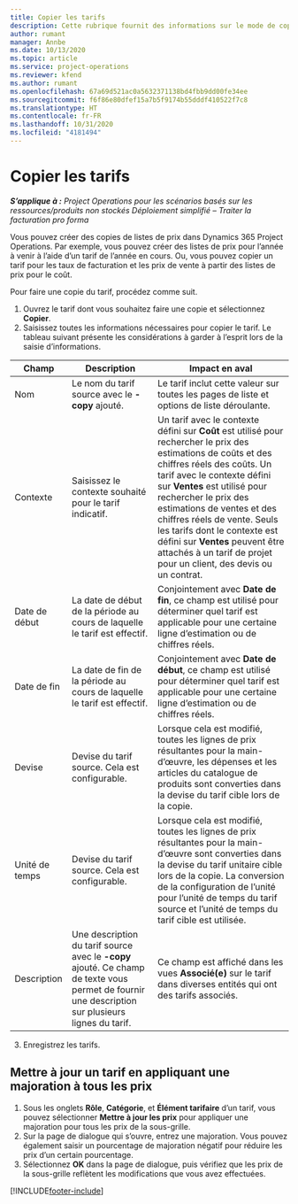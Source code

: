 ```yaml
---
title: Copier les tarifs
description: Cette rubrique fournit des informations sur le mode de copie des tarifs dans Project Operations.
author: rumant
manager: Annbe
ms.date: 10/13/2020
ms.topic: article
ms.service: project-operations
ms.reviewer: kfend
ms.author: rumant
ms.openlocfilehash: 67a69d521ac0a5632371138bd4fbb9dd00fe34ee
ms.sourcegitcommit: f6f86e80dfef15a7b5f9174b55dddf410522f7c8
ms.translationtype: HT
ms.contentlocale: fr-FR
ms.lasthandoff: 10/31/2020
ms.locfileid: "4181494"
---
```

# <a name="copy-price-lists"></a>Copier les tarifs

_**S’applique à :** Project Operations pour les scénarios basés sur les ressources/produits non stockés Déploiement simplifié – Traiter la facturation pro forma_

Vous pouvez créer des copies de listes de prix dans Dynamics 365 Project Operations. Par exemple, vous pouvez créer des listes de prix pour l’année à venir à l’aide d’un tarif de l’année en cours.  Ou, vous pouvez copier un tarif pour les taux de facturation et les prix de vente à partir des listes de prix pour le coût. 

Pour faire une copie du tarif, procédez comme suit.

1. Ouvrez le tarif dont vous souhaitez faire une copie et sélectionnez **Copier**.
2. Saisissez toutes les informations nécessaires pour copier le tarif. Le tableau suivant présente les considérations à garder à l’esprit lors de la saisie d’informations.

| Champ | Description | Impact en aval |
| --- | --- | --- |
| Nom  | Le nom du tarif source avec le **-copy** ajouté. | Le tarif inclut cette valeur sur toutes les pages de liste et options de liste déroulante. |
| Contexte | Saisissez le contexte souhaité pour le tarif indicatif. | Un tarif avec le contexte défini sur **Coût** est utilisé pour rechercher le prix des estimations de coûts et des chiffres réels des coûts. Un tarif avec le contexte défini sur **Ventes** est utilisé pour rechercher le prix des estimations de ventes et des chiffres réels de vente. Seuls les tarifs dont le contexte est défini sur **Ventes** peuvent être attachés à un tarif de projet pour un client, des devis ou un contrat. |
| Date de début | La date de début de la période au cours de laquelle le tarif est effectif. | Conjointement avec **Date de fin**, ce champ est utilisé pour déterminer quel tarif est applicable pour une certaine ligne d’estimation ou de chiffres réels. |
| Date de fin | La date de fin de la période au cours de laquelle le tarif est effectif. | Conjointement avec **Date de début**, ce champ est utilisé pour déterminer quel tarif est applicable pour une certaine ligne d’estimation ou de chiffres réels. |
| Devise | Devise du tarif source. Cela est configurable. | Lorsque cela est modifié, toutes les lignes de prix résultantes pour la main-d’œuvre, les dépenses et les articles du catalogue de produits sont converties dans la devise du tarif cible lors de la copie. |
| Unité de temps | Devise du tarif source. Cela est configurable. | Lorsque cela est modifié, toutes les lignes de prix résultantes pour la main-d’œuvre sont converties dans la devise du tarif unitaire cible lors de la copie. La conversion de la configuration de l’unité pour l’unité de temps du tarif source et l’unité de temps du tarif cible est utilisée. |
| Description | Une description du tarif source avec le **-copy** ajouté. Ce champ de texte vous permet de fournir une description sur plusieurs lignes du tarif. | Ce champ est affiché dans les vues **Associé(e)** sur le tarif dans diverses entités qui ont des tarifs associés. |

3. Enregistrez les tarifs. 

## <a name="update-a-price-list-by-applying-a-mark-up-to-all-the-prices"></a>Mettre à jour un tarif en appliquant une majoration à tous les prix

1. Sous les onglets **Rôle**, **Catégorie**, et **Élément tarifaire** d’un tarif, vous pouvez sélectionner **Mettre à jour les prix** pour appliquer une majoration pour tous les prix de la sous-grille. 
2. Sur la page de dialogue qui s’ouvre, entrez une majoration. Vous pouvez également saisir un pourcentage de majoration négatif pour réduire les prix d’un certain pourcentage. 
3. Sélectionnez **OK** dans la page de dialogue, puis vérifiez que les prix de la sous-grille reflètent les modifications que vous avez effectuées.


[!INCLUDE[footer-include](../includes/footer-banner.md)]